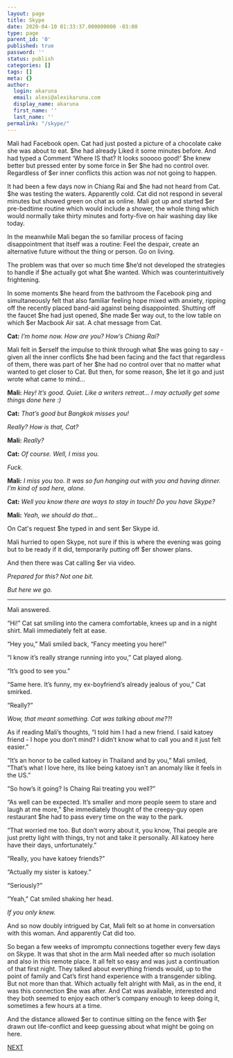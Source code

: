 ```yaml
---
layout: page
title: Skype
date: 2020-04-10 01:33:37.000000000 -03:00
type: page
parent_id: '0'
published: true
password: ''
status: publish
categories: []
tags: []
meta: {}
author:
  login: akaruna
  email: alexi@alexikaruna.com
  display_name: akaruna
  first_name: ''
  last_name: ''
permalink: "/skype/"
---
```

<!-- wp:paragraph -->

Mali had Facebook open. Cat had just posted a picture of a chocolate cake she was about to eat. $he had already Liked it some minutes before. And had typed a Comment ‘Where IS that? It looks sooooo good!’ $he knew better but pressed enter by some force in $er $he had no control over. Regardless of $er inner conflicts this action was _not_ not going to happen.

<!-- /wp:paragraph -->

<!-- wp:paragraph -->

It had been a few days now in Chiang Rai and $he had not heard from Cat. $he was testing the waters. Apparently cold. Cat did not respond in several minutes but showed green on chat as online. Mali got up and started $er pre-bedtime routine which would include a shower, the whole thing which would normally take thirty minutes and forty-five on hair washing day like today.&nbsp;

<!-- /wp:paragraph -->

<!-- wp:paragraph -->

In the meanwhile Mali began the so familiar process of facing disappointment that itself was a routine: Feel the despair, create an alternative future without the thing or person. Go on living.&nbsp;

<!-- /wp:paragraph -->

<!-- wp:paragraph -->

The problem was that over so much time $he’d not developed the strategies to handle if $he actually got what $he wanted. Which was counterintuitively frightening.

<!-- /wp:paragraph -->

<!-- wp:paragraph -->

In some moments $he heard from the bathroom the Facebook ping and simultaneously felt that also familiar feeling hope mixed with anxiety, ripping off the recently placed band-aid against being disappointed. Shutting off the faucet $he had just opened, $he made $er way out, to the low table on which $er Macbook Air sat. A chat message from Cat.

<!-- /wp:paragraph -->

<!-- wp:paragraph -->

**Cat:** _I’m home now. How are you? How’s Chiang Rai?_

<!-- /wp:paragraph -->

<!-- wp:paragraph -->

Mali felt in $erself the impulse to think through what $he was going to say - given all the inner conflicts $he had been facing and the fact that regardless of them, there was part of her $he had no control over that no matter what wanted to get closer to Cat. But then, for some reason, $he let it go and just wrote what came to mind…

<!-- /wp:paragraph -->

<!-- wp:paragraph -->

**Mali:** _Hey! It’s good. Quiet. Like a writers retreat… I may actually get some things done here :)_

<!-- /wp:paragraph -->

<!-- wp:paragraph -->

**Cat:** _That’s good but Bangkok misses you!_

<!-- /wp:paragraph -->

<!-- wp:paragraph -->

_Really? How is that, Cat?&nbsp;_

<!-- /wp:paragraph -->

<!-- wp:paragraph -->

**Mali:** _Really?_

<!-- /wp:paragraph -->

<!-- wp:paragraph -->

**Cat:** _Of course. Well, I miss you.&nbsp;_

<!-- /wp:paragraph -->

<!-- wp:paragraph -->

_Fuck._

<!-- /wp:paragraph -->

<!-- wp:paragraph -->

**Mali:** _I miss you too. It was so fun hanging out with you and having dinner. I’m kind of sad here, alone._

<!-- /wp:paragraph -->

<!-- wp:paragraph -->

**Cat:** _Well you know there are ways to stay in touch! Do you have Skype?_

<!-- /wp:paragraph -->

<!-- wp:paragraph -->

**Mali:** _Yeah, we should do that…_

<!-- /wp:paragraph -->

<!-- wp:paragraph -->

On Cat's request $he typed in and sent $er Skype id.

<!-- /wp:paragraph -->

<!-- wp:paragraph -->

Mali hurried to open Skype, not sure if this is where the evening was going but to be ready if it did, temporarily putting off $er shower plans.

<!-- /wp:paragraph -->

<!-- wp:paragraph -->

And then there was Cat calling $er via video.&nbsp;

<!-- /wp:paragraph -->

<!-- wp:paragraph -->

_Prepared for this? Not one bit.&nbsp;_

<!-- /wp:paragraph -->

<!-- wp:paragraph -->

_But here we go.&nbsp;_

<!-- /wp:paragraph -->

<!-- wp:separator -->

* * *
<!-- /wp:separator -->

<!-- wp:paragraph -->

Mali answered.

<!-- /wp:paragraph -->

<!-- wp:paragraph -->

“Hi!” Cat sat smiling into the camera comfortable, knees up and in a night shirt. Mali immediately felt at ease.&nbsp;

<!-- /wp:paragraph -->

<!-- wp:paragraph -->

“Hey you,” Mali smiled back, “Fancy meeting you here!”

<!-- /wp:paragraph -->

<!-- wp:paragraph -->

“I know it’s really strange running into you,” Cat played along.

<!-- /wp:paragraph -->

<!-- wp:paragraph -->

“It’s good to see you.”

<!-- /wp:paragraph -->

<!-- wp:paragraph -->

“Same here. It’s funny, my ex-boyfriend’s already jealous of you,” Cat smirked.

<!-- /wp:paragraph -->

<!-- wp:paragraph -->

“Really?”&nbsp;

<!-- /wp:paragraph -->

<!-- wp:paragraph -->

_Wow, that meant something. Cat was talking about me??!_

<!-- /wp:paragraph -->

<!-- wp:paragraph -->

As if reading Mali’s thoughts, “I told him I had a new friend. I said katoey friend - I hope you don’t mind? I didn’t know what to call you and it just felt easier.”

<!-- /wp:paragraph -->

<!-- wp:paragraph -->

“It’s an honor to be called katoey in Thailand and by you,” Mali smiled, “That’s what I love here, its like being katoey isn't an anomaly like it feels in the US.”

<!-- /wp:paragraph -->

<!-- wp:paragraph -->

“So how’s it going? Is Chaing Rai treating you well?”

<!-- /wp:paragraph -->

<!-- wp:paragraph -->

“As well can be expected. It’s smaller and more people seem to stare and laugh at me more,” $he immediately thought of the creepy-guy open restaurant $he had to pass every time on the way to the park.

<!-- /wp:paragraph -->

<!-- wp:paragraph -->

“That worried me too. But don’t worry about it, you know, Thai people are just pretty light with things, try not and take it personally. All katoey here have their days, unfortunately.”

<!-- /wp:paragraph -->

<!-- wp:paragraph -->

“Really, you have katoey friends?”

<!-- /wp:paragraph -->

<!-- wp:paragraph -->

“Actually my sister is katoey.”

<!-- /wp:paragraph -->

<!-- wp:paragraph -->

“Seriously?”

<!-- /wp:paragraph -->

<!-- wp:paragraph -->

“Yeah,” Cat smiled shaking her head.&nbsp;

<!-- /wp:paragraph -->

<!-- wp:paragraph -->

_If you only knew._

<!-- /wp:paragraph -->

<!-- wp:paragraph -->

And so now doubly intrigued by Cat, Mali felt so at home in conversation with this woman. And apparently Cat did too.&nbsp;

<!-- /wp:paragraph -->

<!-- wp:paragraph -->

So began a few weeks of impromptu connections together every few days on Skype. It was that shot in the arm Mali needed after so much isolation and also in this remote place. It all felt so easy and was just a continuation of that first night. They talked about everything friends would, up to the point of family and Cat’s first hand experience with a transgender sibling. But not more than that. Which actually felt alright with Mali, as in the end, it was this connection $he was after. And Cat was available, interested and they both seemed to enjoy each other’s company enough to keep doing it, sometimes a few hours at a time.&nbsp;

<!-- /wp:paragraph -->

<!-- wp:paragraph -->

And the distance allowed $er to continue sitting on the fence with $er drawn out life-conflict and keep guessing about what might be going on here.

<!-- /wp:paragraph -->

<!-- wp:paragraph -->

[NEXT](https://ffs.alexikaruna.com/a-plan/)

<!-- /wp:paragraph -->

